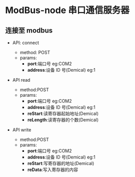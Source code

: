 # ModBus-node 串口通信服务器

## 连接至 modbus

- API: connect

  - method: POST
  - params:
    - **port**:端口号 eg:COM2
    - **address**:设备 ID 号(Demical) eg:1

- API read

  - method:POST
  - params:
    - **port**:端口号 eg:COM2
    - **address**:设备 ID 号(Demical) eg:1
    - **reStart**:读寄存器起始地址(Demical)
    - **reLength**:读寄存器的个数(Demical)

- API write

  - method:POST
  - params:
    - **port**:端口号 eg:COM2
    - **address**:设备 ID 号(Demical) eg:1
    - **reStart**:写寄存器的地址(Demical)
    - **reData**:写入寄存器的内容

